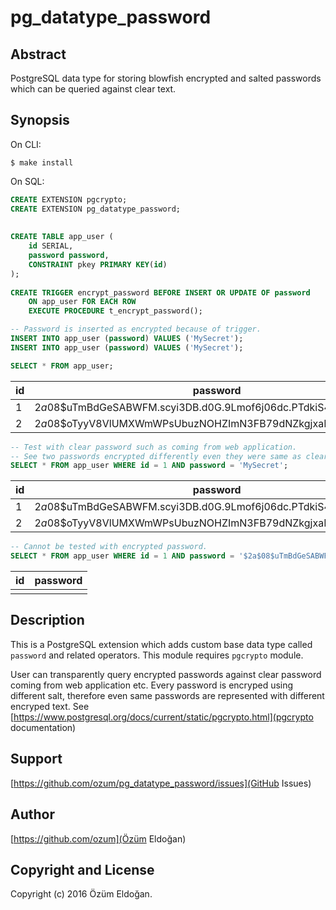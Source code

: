 pg_datatype_password
====================

Abstract
--------

PostgreSQL data type for storing blowfish encrypted and salted passwords which can be queried against clear text.

Synopsis
--------

On CLI:

    $ make install
    
On SQL: 
 
```SQL
CREATE EXTENSION pgcrypto;
CREATE EXTENSION pg_datatype_password;
    
    
CREATE TABLE app_user (
    id SERIAL,
    password password,
    CONSTRAINT pkey PRIMARY KEY(id)
);
 
CREATE TRIGGER encrypt_password BEFORE INSERT OR UPDATE OF password 
    ON app_user FOR EACH ROW 
    EXECUTE PROCEDURE t_encrypt_password();

-- Password is inserted as encrypted because of trigger.
INSERT INTO app_user (password) VALUES ('MySecret');
INSERT INTO app_user (password) VALUES ('MySecret');
```

```SQL
SELECT * FROM app_user;
```

id    | password
------|---------------
1     | $2a$08$uTmBdGeSABWFM.scyi3DB.d0G.9Lmof6j06dc.PTdkiS4AeyoCjGu
2     | $2a$08$oTyyV8VlUMXWmWPsUbuzNOHZImN3FB79dNZkgjxaDH8/gWCU8/Jli


```SQL
-- Test with clear password such as coming from web application.
-- See two passwords encrypted differently even they were same as clear text, because every password is created with different salt.
SELECT * FROM app_user WHERE id = 1 AND password = 'MySecret';  

```

id    | password
------|---------------
1     | $2a$08$uTmBdGeSABWFM.scyi3DB.d0G.9Lmof6j06dc.PTdkiS4AeyoCjGu
2     | $2a$08$oTyyV8VlUMXWmWPsUbuzNOHZImN3FB79dNZkgjxaDH8/gWCU8/Jli

```SQL
-- Cannot be tested with encrypted password.
SELECT * FROM app_user WHERE id = 1 AND password = '$2a$08$uTmBdGeSABWFM.scyi3DB.d0G.9Lmof6j06dc.PTdkiS4AeyoCjGu';  
```

id    | password
------|---------------
      | 

Description
-----------

This is a PostgreSQL extension which adds custom base data type called `password` and related operators. This module requires `pgcrypto` module.
 
User can transparently query encrypted passwords against clear password coming from web application etc. Every password is encryped using different
 salt, therefore even same passwords are represented with different encryped text. See [https://www.postgresql.org/docs/current/static/pgcrypto.html](pgcrypto documentation)


Support
-------

[https://github.com/ozum/pg_datatype_password/issues](GitHub Issues)

Author
------

[https://github.com/ozum](Özüm Eldoğan)

Copyright and License
---------------------

Copyright (c) 2016 Özüm Eldoğan.

